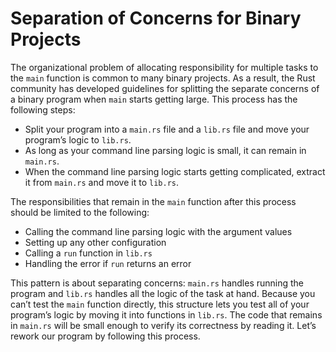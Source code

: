 # Separation of Concerns for Binary Projects

The organizational problem of allocating responsibility for multiple tasks to
the `main` function is common to many binary projects. As a result, the Rust
community has developed guidelines for splitting the separate concerns of a
binary program when `main` starts getting large. This process has the following
steps:

- Split your program into a `main.rs` file and a `lib.rs` file and move your
  program’s logic to `lib.rs`.
- As long as your command line parsing logic is small, it can remain in
  `main.rs`.
- When the command line parsing logic starts getting complicated, extract it
  from `main.rs` and move it to `lib.rs`.

The responsibilities that remain in the `main` function after this process
should be limited to the following:

- Calling the command line parsing logic with the argument values
- Setting up any other configuration
- Calling a `run` function in `lib.rs`
- Handling the error if `run` returns an error

This pattern is about separating concerns: `main.rs` handles running the
program and `lib.rs` handles all the logic of the task at hand. Because you
can’t test the `main` function directly, this structure lets you test all of
your program’s logic by moving it into functions in `lib.rs`. The code that
remains in `main.rs` will be small enough to verify its correctness by reading
it. Let’s rework our program by following this process.
